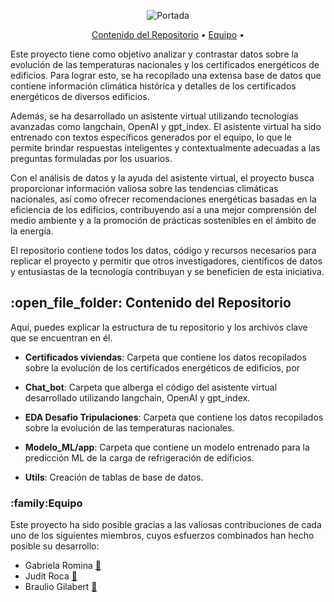 <p align="center">
  <img src="https://github.com/JuditRoca/Data/blob/main/main.png" alt="Portada"/>
</p>
<p align="center"> 
  <a href="#Contenido_del_Repositorio">Contenido del Repositorio</a> •
  <a href="#Equipo">Equipo</a> •
</p>

Este proyecto tiene como objetivo analizar y contrastar datos sobre la evolución de las temperaturas nacionales y los certificados energéticos de edificios. Para lograr esto, se ha recopilado una extensa base de datos que contiene información climática histórica y detalles de los certificados energéticos de diversos edificios.

Además, se ha desarrollado un asistente virtual utilizando tecnologías avanzadas como langchain, OpenAI y gpt_index. El asistente virtual ha sido entrenado con textos específicos generados por el equipo, lo que le permite brindar respuestas inteligentes y contextualmente adecuadas a las preguntas formuladas por los usuarios.

Con el análisis de datos y la ayuda del asistente virtual, el proyecto busca proporcionar información valiosa sobre las tendencias climáticas nacionales, así como ofrecer recomendaciones energéticas basadas en la eficiencia de los edificios, contribuyendo así a una mejor comprensión del medio ambiente y a la promoción de prácticas sostenibles en el ámbito de la energía.

El repositorio contiene todos los datos, código y recursos necesarios para replicar el proyecto y permitir que otros investigadores, científicos de datos y entusiastas de la tecnología contribuyan y se beneficien de esta iniciativa.

<h2 id="Contenido_del_Repositorio">:open_file_folder: Contenido del Repositorio </h2>

Aquí, puedes explicar la estructura de tu repositorio y los archivos clave que se encuentran en él.

- **Certificados viviendas**: Carpeta que contiene los datos recopilados sobre la evolución de los certificados energéticos de edificios, por 

-  **Chat_bot**: Carpeta que alberga el código del asistente virtual desarrollado utilizando langchain, OpenAI y gpt_index.

-  **EDA Desafio Tripulaciones**: Carpeta que contiene los datos recopilados sobre la evolución de las temperaturas nacionales.

-  **Modelo_ML/app**: Carpeta que contiene un modelo entrenado para la predicción ML de la carga de refrigeración de edificios.

-  **Utils**: Creación de tablas de base de datos.

<h3 id="Equipo">:family:Equipo</h3>
Este proyecto ha sido posible gracias a las valiosas contribuciones de cada uno de los siguientes miembros, cuyos esfuerzos combinados han hecho posible su desarrollo:


-   Gabriela Romina [:panda_face:](https://github.com/GabrielaRomina)
-   Judit Roca [:blossom:](https://github.com/JuditRoca)
-   Braulio Gilabert [:european_castle:](https://github.com/braugilabert) 

